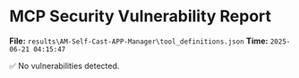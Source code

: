# MCP Security Vulnerability Report
**File:** `results\AM-Self-Cast-APP-Manager\tool_definitions.json`
**Time:** `2025-06-21 04:15:47`

✅ No vulnerabilities detected.